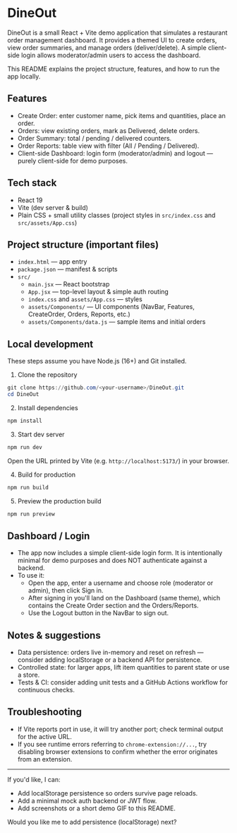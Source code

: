 # DineOut

DineOut is a small React + Vite demo application that simulates a restaurant order management dashboard. It provides a themed UI to create orders, view order summaries, and manage orders (deliver/delete). A simple client-side login allows moderator/admin users to access the dashboard.

This README explains the project structure, features, and how to run the app locally.

## Features
- Create Order: enter customer name, pick items and quantities, place an order.
- Orders: view existing orders, mark as Delivered, delete orders.
- Order Summary: total / pending / delivered counters.
- Order Reports: table view with filter (All / Pending / Delivered).
- Client-side Dashboard: login form (moderator/admin) and logout — purely client-side for demo purposes.

## Tech stack
- React 19
- Vite (dev server & build)
- Plain CSS + small utility classes (project styles in `src/index.css` and `src/assets/App.css`)

## Project structure (important files)
- `index.html` — app entry
- `package.json` — manifest & scripts
- `src/`
	- `main.jsx` — React bootstrap
	- `App.jsx` — top-level layout & simple auth routing
	- `index.css` and `assets/App.css` — styles
	- `assets/Components/` — UI components (NavBar, Features, CreateOrder, Orders, Reports, etc.)
	- `assets/Components/data.js` — sample items and initial orders

## Local development
These steps assume you have Node.js (16+) and Git installed.

1. Clone the repository

```powershell
git clone https://github.com/<your-username>/DineOut.git
cd DineOut
```

2. Install dependencies

```powershell
npm install
```

3. Start dev server

```powershell
npm run dev
```

Open the URL printed by Vite (e.g. `http://localhost:5173/`) in your browser.

4. Build for production

```powershell
npm run build
```

5. Preview the production build

```powershell
npm run preview
```

## Dashboard / Login
- The app now includes a simple client-side login form. It is intentionally minimal for demo purposes and does NOT authenticate against a backend.
- To use it:
	- Open the app, enter a username and choose role (moderator or admin), then click Sign in.
	- After signing in you'll land on the Dashboard (same theme), which contains the Create Order section and the Orders/Reports.
	- Use the Logout button in the NavBar to sign out.

## Notes & suggestions
- Data persistence: orders live in-memory and reset on refresh — consider adding localStorage or a backend API for persistence.
- Controlled state: for larger apps, lift item quantities to parent state or use a store.
- Tests & CI: consider adding unit tests and a GitHub Actions workflow for continuous checks.

## Troubleshooting
- If Vite reports port in use, it will try another port; check terminal output for the active URL.
- If you see runtime errors referring to `chrome-extension://...`, try disabling browser extensions to confirm whether the error originates from an extension.

---

If you'd like, I can:
- Add localStorage persistence so orders survive page reloads.
- Add a minimal mock auth backend or JWT flow.
- Add screenshots or a short demo GIF to this README.

Would you like me to add persistence (localStorage) next?

